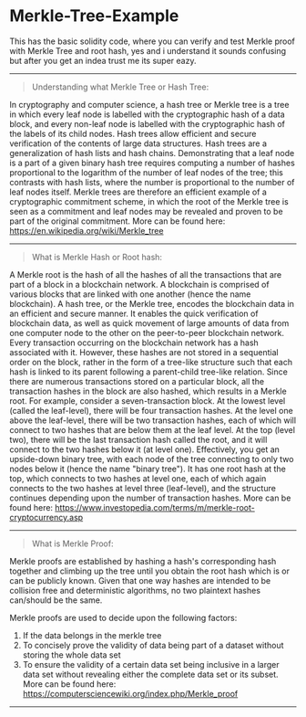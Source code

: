 # Merkle-Tree-Example
This has the basic solidity code, where you can verify and test Merkle proof with Merkle Tree and root hash, yes and i understand it sounds confusing but after you get an indea trust me its super eazy.

---------------------------------------------------------------------------------------------------------------------------------------------------------------------------------


> Understanding what Merkle Tree or Hash Tree: 

In cryptography and computer science, a hash tree or Merkle tree is a tree in which every leaf node is labelled with the cryptographic hash of a data block, and every non-leaf node is labelled with the cryptographic hash of the labels of its child nodes. Hash trees allow efficient and secure verification of the contents of large data structures. Hash trees are a generalization of hash lists and hash chains.
Demonstrating that a leaf node is a part of a given binary hash tree requires computing a number of hashes proportional to the logarithm of the number of leaf nodes of the tree; this contrasts with hash lists, where the number is proportional to the number of leaf nodes itself. Merkle trees are therefore an efficient example of a cryptographic commitment scheme, in which the root of the Merkle tree is seen as a commitment and leaf nodes may be revealed and proven to be part of the original commitment.
More can be found here: https://en.wikipedia.org/wiki/Merkle_tree

---------------------------------------------------------------------------------------------------------------------------------------------------------------------------------

> What is Merkle Hash or Root hash:

A Merkle root is the hash of all the hashes of all the transactions that are part of a block in a blockchain network. A  blockchain is comprised of various blocks that are linked with one another (hence the name blockchain). A hash tree, or the Merkle tree, encodes the blockchain data in an efficient and secure manner. It enables the quick verification of blockchain data, as well as quick movement of large amounts of data from one computer node to the other on the peer-to-peer blockchain network.
Every transaction occurring on the blockchain network has a hash associated with it. However, these hashes are not stored in a sequential order on the block, rather in the form of a tree-like structure such that each hash is linked to its parent following a parent-child tree-like relation.
Since there are numerous transactions stored on a particular block, all the transaction hashes in the block are also hashed, which results in a Merkle root.
For example, consider a seven-transaction block. At the lowest level (called the leaf-level), there will be four transaction hashes. At the level one above the leaf-level, there will be two transaction hashes, each of which will connect to two hashes that are below them at the leaf level. At the top (level two), there will be the last transaction hash called the root, and it will connect to the two hashes below it (at level one).
Effectively, you get an upside-down binary tree, with each node of the tree connecting to only two nodes below it (hence the name "binary tree"). It has one root hash at the top, which connects to two hashes at level one, each of which again connects to the two hashes at level three (leaf-level), and the structure continues depending upon the number of transaction hashes.
More can be found here: https://www.investopedia.com/terms/m/merkle-root-cryptocurrency.asp

---------------------------------------------------------------------------------------------------------------------------------------------------------------------------------

> What is Merkle Proof:


Merkle proofs are established by hashing a hash's corresponding hash together and climbing up the tree until you obtain the root hash which is or can be publicly known. Given that one way hashes are intended to be collision free and deterministic algorithms, no two plaintext hashes can/should be the same.

Merkle proofs are used to decide upon the following factors:
1. If the data belongs in the merkle tree
2. To concisely prove the validity of data being part of a dataset without storing the whole data set
3. To ensure the validity of a certain data set being inclusive in a larger data set without revealing either the complete data set or its subset.
More can be found here: https://computersciencewiki.org/index.php/Merkle_proof

---------------------------------------------------------------------------------------------------------------------------------------------------------------------------------


